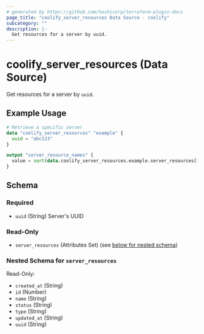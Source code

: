 ```yaml
---
# generated by https://github.com/hashicorp/terraform-plugin-docs
page_title: "coolify_server_resources Data Source - coolify"
subcategory: ""
description: |-
  Get resources for a server by uuid.
---
```


# coolify_server_resources (Data Source)

Get resources for a server by `uuid`.

## Example Usage

```terraform
# Retrieve a specific server
data "coolify_server_resources" "example" {
  uuid = "abc123"
}

output "server_resource_names" {
  value = sort(data.coolify_server_resources.example.server_resources[*].name)
}
```

<!-- schema generated by tfplugindocs -->
## Schema

### Required

- `uuid` (String) Server's UUID

### Read-Only

- `server_resources` (Attributes Set) (see [below for nested schema](#nestedatt--server_resources))

<a id="nestedatt--server_resources"></a>
### Nested Schema for `server_resources`

Read-Only:

- `created_at` (String)
- `id` (Number)
- `name` (String)
- `status` (String)
- `type` (String)
- `updated_at` (String)
- `uuid` (String)
